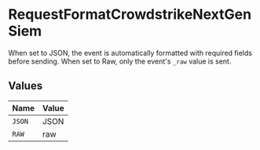 # RequestFormatCrowdstrikeNextGenSiem

When set to JSON, the event is automatically formatted with required fields before sending. When set to Raw, only the event's `_raw` value is sent.


## Values

| Name   | Value  |
| ------ | ------ |
| `JSON` | JSON   |
| `RAW`  | raw    |